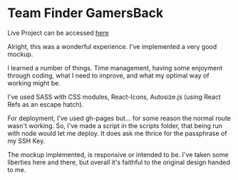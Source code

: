 # Team Finder GamersBack

Live Project can be accessed [here](https://komefumi.github.io/team-finder-gamersback/)

Alright, this was a wonderful experience. I've implemented a very good mockup.

I learned a number of things. Time management, having some enjoyment through coding, what I need to improve, and what my optimal way of working might be.

I've used SASS with CSS modules, React-Icons, Autosize.js (using React Refs as an escape hatch).

For deployment, I've used gh-pages but... for some reason the normal route wasn't working. So, I've made a script in the scripts folder, that being run with node would let me deploy. It does ask me thrice for the passphrase of my SSH Key.

The mockup implemented, is responsive or intended to be. I've taken some liberties here and there, but overall it's faithful to the original design handed to me.
